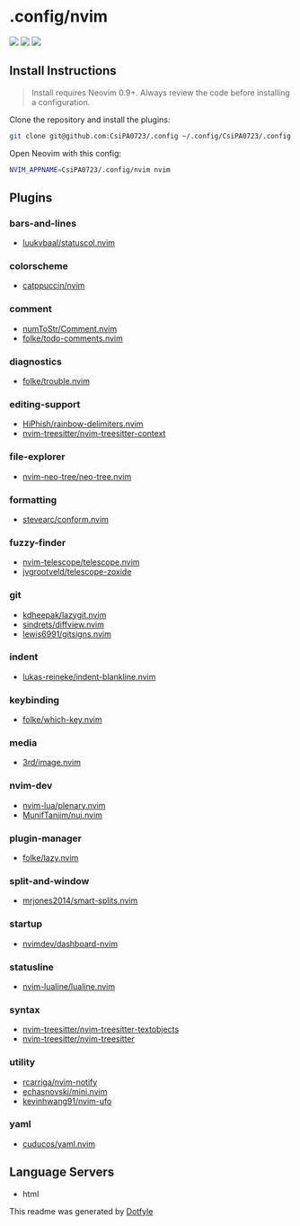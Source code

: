 # .config/nvim

<a href="https://dotfyle.com/CsiPA0723/config-nvim"><img src="https://dotfyle.com/CsiPA0723/config-nvim/badges/plugins?style=for-the-badge" /></a>
<a href="https://dotfyle.com/CsiPA0723/config-nvim"><img src="https://dotfyle.com/CsiPA0723/config-nvim/badges/leaderkey?style=for-the-badge" /></a>
<a href="https://dotfyle.com/CsiPA0723/config-nvim"><img src="https://dotfyle.com/CsiPA0723/config-nvim/badges/plugin-manager?style=for-the-badge" /></a>


## Install Instructions

 > Install requires Neovim 0.9+. Always review the code before installing a configuration.

Clone the repository and install the plugins:

```sh
git clone git@github.com:CsiPA0723/.config ~/.config/CsiPA0723/.config
```

Open Neovim with this config:

```sh
NVIM_APPNAME=CsiPA0723/.config/nvim nvim
```

## Plugins

### bars-and-lines

+ [luukvbaal/statuscol.nvim](https://dotfyle.com/plugins/luukvbaal/statuscol.nvim)
### colorscheme

+ [catppuccin/nvim](https://dotfyle.com/plugins/catppuccin/nvim)
### comment

+ [numToStr/Comment.nvim](https://dotfyle.com/plugins/numToStr/Comment.nvim)
+ [folke/todo-comments.nvim](https://dotfyle.com/plugins/folke/todo-comments.nvim)
### diagnostics

+ [folke/trouble.nvim](https://dotfyle.com/plugins/folke/trouble.nvim)
### editing-support

+ [HiPhish/rainbow-delimiters.nvim](https://dotfyle.com/plugins/HiPhish/rainbow-delimiters.nvim)
+ [nvim-treesitter/nvim-treesitter-context](https://dotfyle.com/plugins/nvim-treesitter/nvim-treesitter-context)
### file-explorer

+ [nvim-neo-tree/neo-tree.nvim](https://dotfyle.com/plugins/nvim-neo-tree/neo-tree.nvim)
### formatting

+ [stevearc/conform.nvim](https://dotfyle.com/plugins/stevearc/conform.nvim)
### fuzzy-finder

+ [nvim-telescope/telescope.nvim](https://dotfyle.com/plugins/nvim-telescope/telescope.nvim)
+ [jvgrootveld/telescope-zoxide](https://dotfyle.com/plugins/jvgrootveld/telescope-zoxide)
### git

+ [kdheepak/lazygit.nvim](https://dotfyle.com/plugins/kdheepak/lazygit.nvim)
+ [sindrets/diffview.nvim](https://dotfyle.com/plugins/sindrets/diffview.nvim)
+ [lewis6991/gitsigns.nvim](https://dotfyle.com/plugins/lewis6991/gitsigns.nvim)
### indent

+ [lukas-reineke/indent-blankline.nvim](https://dotfyle.com/plugins/lukas-reineke/indent-blankline.nvim)
### keybinding

+ [folke/which-key.nvim](https://dotfyle.com/plugins/folke/which-key.nvim)
### media

+ [3rd/image.nvim](https://dotfyle.com/plugins/3rd/image.nvim)
### nvim-dev

+ [nvim-lua/plenary.nvim](https://dotfyle.com/plugins/nvim-lua/plenary.nvim)
+ [MunifTanjim/nui.nvim](https://dotfyle.com/plugins/MunifTanjim/nui.nvim)
### plugin-manager

+ [folke/lazy.nvim](https://dotfyle.com/plugins/folke/lazy.nvim)
### split-and-window

+ [mrjones2014/smart-splits.nvim](https://dotfyle.com/plugins/mrjones2014/smart-splits.nvim)
### startup

+ [nvimdev/dashboard-nvim](https://dotfyle.com/plugins/nvimdev/dashboard-nvim)
### statusline

+ [nvim-lualine/lualine.nvim](https://dotfyle.com/plugins/nvim-lualine/lualine.nvim)
### syntax

+ [nvim-treesitter/nvim-treesitter-textobjects](https://dotfyle.com/plugins/nvim-treesitter/nvim-treesitter-textobjects)
+ [nvim-treesitter/nvim-treesitter](https://dotfyle.com/plugins/nvim-treesitter/nvim-treesitter)
### utility

+ [rcarriga/nvim-notify](https://dotfyle.com/plugins/rcarriga/nvim-notify)
+ [echasnovski/mini.nvim](https://dotfyle.com/plugins/echasnovski/mini.nvim)
+ [kevinhwang91/nvim-ufo](https://dotfyle.com/plugins/kevinhwang91/nvim-ufo)
### yaml

+ [cuducos/yaml.nvim](https://dotfyle.com/plugins/cuducos/yaml.nvim)
## Language Servers

+ html


 This readme was generated by [Dotfyle](https://dotfyle.com)
